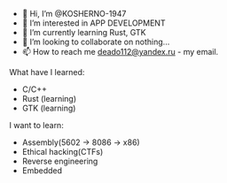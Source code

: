 - 👋 Hi, I’m @KOSHERNO-1947
- 👀 I’m interested in APP DEVELOPMENT
- 🌱 I’m currently learning Rust, GTK
- 💞️ I’m looking to collaborate on nothing...
- 📫 How to reach me deado112@yandex.ru - my email.

What have I learned:
- C/C++
- Rust (learning)
- GTK (learning)

I want to learn:
- Assembly(5602 -> 8086 -> x86)
- Ethical hacking(CTFs)
- Reverse engineering
- Embedded
<!---
KOSHERNO-1947/KOSHERNO-1947 is a ✨ special ✨ repository because its `README.md` (this file) appears on your GitHub profile.
You can click the Preview link to take a look at your changes.
--->
